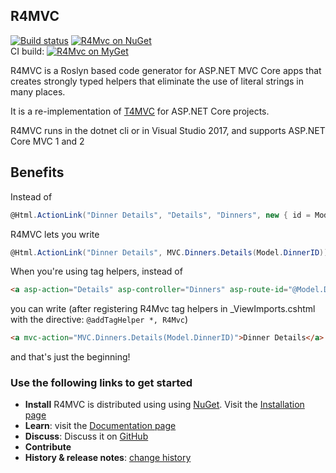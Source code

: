 ## R4MVC

[![Build status](https://ci.appveyor.com/api/projects/status/sw4jwy7gtedra5bv?svg=true)](https://ci.appveyor.com/project/T4MVC/r4mvc)
[![R4Mvc on NuGet](https://img.shields.io/nuget/v/R4Mvc.svg)](https://www.nuget.org/profiles/R4MVC)  
CI build: [![R4Mvc on MyGet](https://img.shields.io/myget/r4mvc/vpre/R4Mvc.svg)](https://github.com/T4MVC/R4MVC/wiki/CI-Builds)

R4MVC is a Roslyn based code generator for ASP.NET MVC Core apps that creates strongly typed helpers that eliminate the use of literal strings in many places.  

It is a re-implementation of [T4MVC](https://github.com/T4MVC/T4MVC) for ASP.NET Core projects.

R4MVC runs in the dotnet cli or in Visual Studio 2017, and supports ASP.NET Core MVC 1 and 2

## Benefits

Instead of

````c#
@Html.ActionLink("Dinner Details", "Details", "Dinners", new { id = Model.DinnerID }, null)
````
R4MVC lets you write
````c#
@Html.ActionLink("Dinner Details", MVC.Dinners.Details(Model.DinnerID))
````

When you're using tag helpers, instead of
```html
<a asp-action="Details" asp-controller="Dinners" asp-route-id="@Model.DinnerID">Dinner Details</a>
```
you can write (after registering R4Mvc tag helpers in _ViewImports.cshtml with the directive: `@addTagHelper *, R4Mvc`)
```html
<a mvc-action="MVC.Dinners.Details(Model.DinnerID)">Dinner Details</a>
```

and that's just the beginning!

### Use the following links to get started

*   **Install** R4MVC is distributed using using [NuGet](http://nuget.org). Visit the [Installation page](https://github.com/T4MVC/R4MVC/wiki/Installation)
*   **Learn**: visit the [Documentation page](https://github.com/T4MVC/R4MVC/wiki/Documentation)
*   **Discuss**: Discuss it on [GitHub](https://github.com/T4MVC/R4MVC/issues)
*   **Contribute**
*   **History &amp; release notes**: [change history](CHANGELOG.md)
